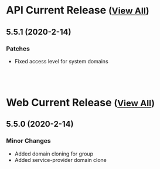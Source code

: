 
# API Current Release <small>([View All](/API.md))</small>
## 5.5.1 (2020-2-14)
### Patches 

- Fixed access level for system domains

<br><br>
# Web Current Release <small>([View All](/Web.md))</small>
## 5.5.0 (2020-2-14)
### Minor Changes 

- Added domain cloning for group
- Added service-provider domain clone

  